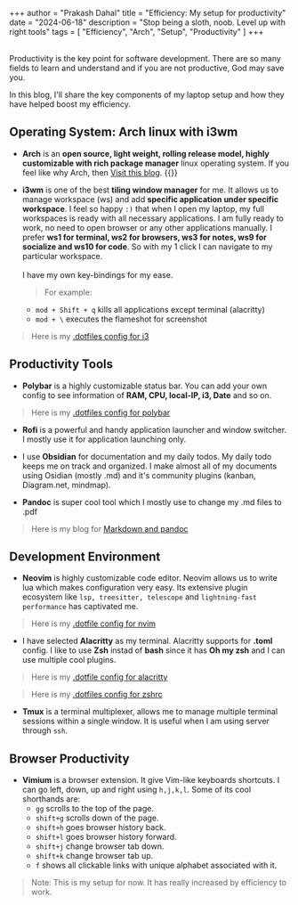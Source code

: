 +++
author = "Prakash Dahal"
title = "Efficiency: My setup for productivity"
date = "2024-06-18"
description = "Stop being a sloth, noob. Level up with right tools"
tags = [
    "Efficiency",
    "Arch",
    "Setup",
    "Productivity"
    ]
+++

<br/>
Productivity is the key point for software development. There are so many fields to learn and understand and if you are not productive, God may save you.

In this blog, I'll share the key components of my laptop setup and how they have helped boost my efficiency.

<!--more-->

## Operating System: Arch linux with i3wm

- **Arch** is an **open source, light weight, rolling release model, highly customizable with rich package manager** linux operating system. If you feel like why Arch, then [Visit this blog](https://prakashdahal.github.io/blogs/linux-setup/arch/).
  {{<renderImage url="/images/linux_setup/arch-neofetch.png" alignImg="center" width="100%">}}

- **i3wm** is one of the best **tiling window manager** for me. It allows us to manage workspace (ws) and add **specific application under specific workspace**. I feel so happy `:)` that when I open my laptop, my full workspaces is ready with all necessary applications. I am fully ready to work, no need to open browser or any other applications manually. 
I prefer **ws1 for terminal, ws2 for browsers, ws3 for notes, ws9 for socialize and ws10 for code**. So with my 1 click I can navigate to my particular workspace. 
<br/><br/>I have my own key-bindings for my ease. 

    > For example: 
    - `mod + Shift + q` kills all applications except terminal (alacritty)
    - `mod + \` executes the flameshot for screenshot
    
> Here is my [.dotfiles config for i3](https://github.com/PrakashDahal/.dotfiles/tree/main/i3)

## Productivity Tools

- **Polybar** is a highly customizable status bar. You can add your own config to see information of **RAM, CPU, local-IP, i3, Date** and so on. 

> Here is my [.dotfiles config for polybar](https://github.com/PrakashDahal/.dotfiles/tree/main/polybar)

- **Rofi** is a powerful and handy application launcher and window switcher. I mostly use it for application launching only.

- I use **Obsidian** for documentation and my daily todos. My daily todo keeps me on track and organized. I make almost all of my documents using Osidian (mostly .md) and it's community plugins (kanban, Diagram.net, mindmap). 

- **Pandoc** is super cool tool which I mostly use to change my .md files to .pdf
> Here is my blog for [Markdown and pandoc](https://prakashdahal.github.io/blogs/documentation/markdown)

## Development Environment

- **Neovim** is highly customizable code editor. Neovim allows us to write lua which makes configuration very easy. Its extensive plugin ecosystem like `lsp, treesitter, telescope` and `lightning-fast performance` has captivated me.  

> Here is my [.dotfile config for nvim](https://github.com/PrakashDahal/.dotfiles/tree/main/nvim)

- I have selected **Alacritty** as my terminal. Alacritty supports for **.toml** config. I like to use **Zsh** instad of **bash** since it has **Oh my zsh** and I can use multiple cool plugins. 

> Here is my [.dotfile config for alacritty](https://github.com/PrakashDahal/.dotfiles/tree/main/alacritty)

> Here is my [.dotfiles config for zshrc](https://github.com/PrakashDahal/.dotfiles/blob/main/.zshrc)

- **Tmux** is a terminal multiplexer, allows me to manage multiple terminal sessions within a single window. It is useful when I am using server through `ssh`.

## Browser Productivity

- **Vimium** is a browser extension. It give Vim-like keyboards shortcuts. I can go left, down, up and right using `h,j,k,l`. Some of its cool shorthands are:
    - `gg` scrolls to the top of the page.
    - `shift+g` scrolls down of the page.
    - `shift+h` goes browser history back.
    - `shift+l` goes browser history forward.
    - `shift+j` change browser tab down.
    - `shift+k` change browser tab up.
    - `f` shows all clickable links with unique alphabet associated with it.

> Note: This is my setup for now. It has really increased by efficiency to work.
